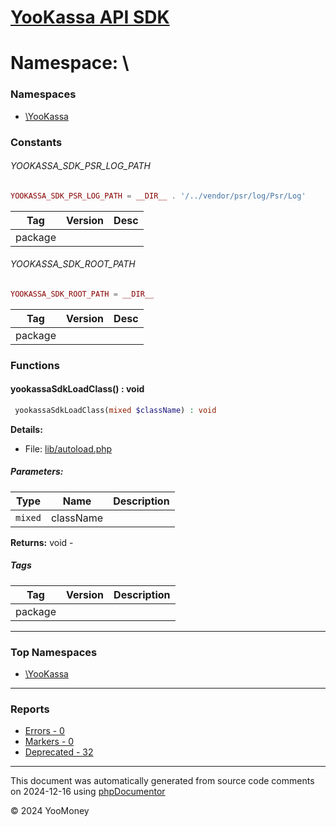 # [YooKassa API SDK](home.md)

# Namespace: \

### Namespaces

* [\YooKassa](namespaces/yookassa.md)

### Constants

<a name="constant_YOOKASSA_SDK_PSR_LOG_PATH" class="anchor"></a>
###### YOOKASSA_SDK_PSR_LOG_PATH
```php
YOOKASSA_SDK_PSR_LOG_PATH = __DIR__ . '/../vendor/psr/log/Psr/Log'
```


| Tag | Version | Desc |
| --- | ------- | ---- |
| package |  |  |

<a name="constant_YOOKASSA_SDK_ROOT_PATH" class="anchor"></a>
###### YOOKASSA_SDK_ROOT_PATH
```php
YOOKASSA_SDK_ROOT_PATH = __DIR__
```


| Tag | Version | Desc |
| --- | ------- | ---- |
| package |  |  |


### Functions

<a name="method_yookassaSdkLoadClass" class="anchor"></a>
####  yookassaSdkLoadClass() : void

```php
 yookassaSdkLoadClass(mixed $className) : void
```

**Details:**
* File: [lib/autoload.php](files/lib-autoload.md)

##### Parameters:
| Type | Name | Description |
| ---- | ---- | ----------- |
| <code lang="php">mixed</code> | className  |  |

**Returns:** void - 

##### Tags
| Tag | Version | Description |
| --- | ------- | ----------- |
| package |  |  |


---

### Top Namespaces

* [\YooKassa](namespaces/yookassa.md)

---

### Reports
* [Errors - 0](reports/errors.md)
* [Markers - 0](reports/markers.md)
* [Deprecated - 32](reports/deprecated.md)

---

This document was automatically generated from source code comments on 2024-12-16 using [phpDocumentor](http://www.phpdoc.org/)

&copy; 2024 YooMoney